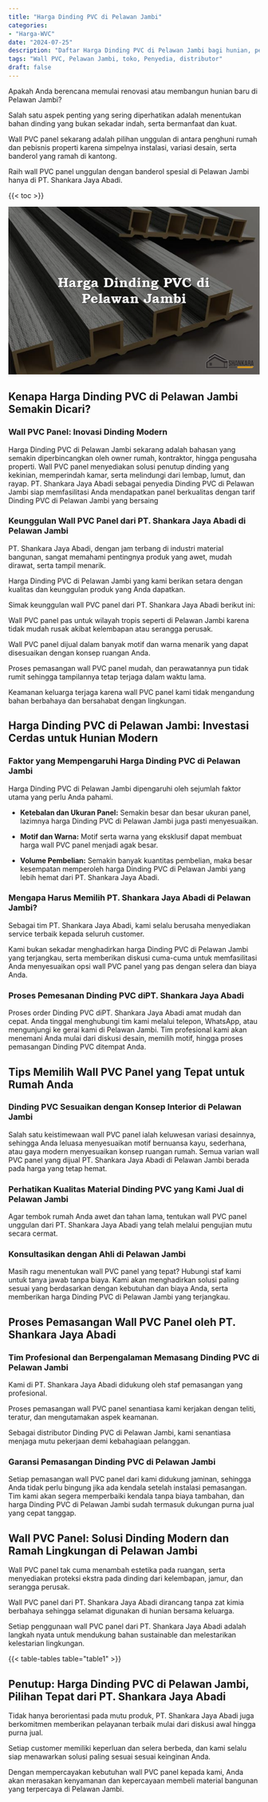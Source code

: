 ```yaml
---
title: "Harga Dinding PVC di Pelawan Jambi"
categories: 
- "Harga-WVC"
date: "2024-07-25"
description: "Daftar Harga Dinding PVC di Pelawan Jambi bagi hunian, perkantoran, serta gerai. Panel unggulan, variasi motif, warna menarik, dengan layanan penempatan dikerjakan oleh tim berpengalaman dan jaminan resmi!|Layanan penyediaan Dinding PVC di Pelawan Jambi untuk kebutuhan tempat tinggal, kantor, atau toko, dengan produk berkualitas dan instalasi oleh teknisi berpengalaman serta jaminan resmi.|Solusi Dinding PVC di Pelawan Jambi yang terpercaya bagi rumah, perkantoran, serta gerai, bersama produk terbaik dan instalasi ditangani oleh tim ahli dan jaminan resmi.|Penyediaan Dinding PVC di Pelawan Jambi bagi rumah, kantor, serta ritel, dengan panel berkualitas dan instalasi oleh tim berpengalaman, disertai beserta kepastian resmi.}"
tags: "Wall PVC, Pelawan Jambi, toko, Penyedia, distributor"
draft: false
---
```


Apakah Anda berencana memulai renovasi atau membangun hunian baru di Pelawan Jambi?

Salah satu aspek penting yang sering diperhatikan adalah menentukan bahan dinding yang bukan sekadar indah, serta bermanfaat dan kuat.

Wall PVC panel sekarang adalah pilihan unggulan di antara penghuni rumah dan pebisnis properti karena simpelnya instalasi, variasi desain, serta banderol yang ramah di kantong.

Raih wall PVC panel unggulan dengan banderol spesial di Pelawan Jambi hanya di PT. Shankara Jaya Abadi.

{{< toc >}}

![Harga Dinding PVC di Pelawan Jambi](/images/Harga-WVC/Harga-Dinding-PVC-di-Pelawan-Jambi.png)


## Kenapa Harga Dinding PVC di Pelawan Jambi Semakin Dicari?

### Wall PVC Panel: Inovasi Dinding Modern

Harga Dinding PVC di Pelawan Jambi sekarang adalah bahasan yang semakin diperbincangkan oleh owner rumah, kontraktor, hingga pengusaha properti. Wall PVC panel menyediakan solusi penutup dinding yang kekinian, memperindah kamar, serta melindungi dari lembap, lumut, dan rayap. PT. Shankara Jaya Abadi sebagai penyedia Dinding PVC di Pelawan Jambi siap memfasilitasi Anda mendapatkan panel berkualitas dengan tarif Dinding PVC di Pelawan Jambi yang bersaing

### Keunggulan Wall PVC Panel dari PT. Shankara Jaya Abadi di Pelawan Jambi

PT. Shankara Jaya Abadi, dengan jam terbang di industri material bangunan, sangat memahami pentingnya produk yang awet, mudah dirawat, serta tampil menarik.

Harga Dinding PVC di Pelawan Jambi yang kami berikan setara dengan kualitas dan keunggulan produk yang Anda dapatkan.

Simak keunggulan wall PVC panel dari PT. Shankara Jaya Abadi berikut ini:

Wall PVC panel pas untuk wilayah tropis seperti di Pelawan Jambi karena tidak mudah rusak akibat kelembapan atau serangga perusak.

Wall PVC panel dijual dalam banyak motif dan warna menarik yang dapat disesuaikan dengan konsep ruangan Anda.

Proses pemasangan wall PVC panel mudah, dan perawatannya pun tidak rumit sehingga tampilannya tetap terjaga dalam waktu lama.

Keamanan keluarga terjaga karena wall PVC panel kami tidak mengandung bahan berbahaya dan bersahabat dengan lingkungan.

## Harga Dinding PVC di Pelawan Jambi: Investasi Cerdas untuk Hunian Modern

### Faktor yang Mempengaruhi Harga Dinding PVC di Pelawan Jambi

Harga Dinding PVC di Pelawan Jambi dipengaruhi oleh sejumlah faktor utama yang perlu Anda pahami.

- **Ketebalan dan Ukuran Panel:** Semakin besar dan besar ukuran panel, lazimnya harga Dinding PVC di Pelawan Jambi juga pasti menyesuaikan.

- **Motif dan Warna:** Motif serta warna yang eksklusif dapat membuat harga wall PVC panel menjadi agak besar.

- **Volume Pembelian:** Semakin banyak kuantitas pembelian, maka besar kesempatan memperoleh harga Dinding PVC di Pelawan Jambi yang lebih hemat dari PT. Shankara Jaya Abadi.

### Mengapa Harus Memilih PT. Shankara Jaya Abadi di Pelawan Jambi?

Sebagai tim PT. Shankara Jaya Abadi, kami selalu berusaha menyediakan service terbaik kepada seluruh customer.

Kami bukan sekadar menghadirkan harga Dinding PVC di Pelawan Jambi yang terjangkau, serta memberikan diskusi cuma-cuma untuk memfasilitasi Anda menyesuaikan opsi wall PVC panel yang pas dengan selera dan biaya Anda.

### Proses Pemesanan Dinding PVC diPT. Shankara Jaya Abadi

Proses order Dinding PVC diPT. Shankara Jaya Abadi amat mudah dan cepat. Anda tinggal menghubungi tim kami melalui telepon, WhatsApp, atau mengunjungi ke gerai kami di Pelawan Jambi. Tim profesional kami akan menemani Anda mulai dari diskusi desain, memilih motif, hingga proses pemasangan Dinding PVC ditempat Anda.

## Tips Memilih Wall PVC Panel yang Tepat untuk Rumah Anda

### Dinding PVC Sesuaikan dengan Konsep Interior di Pelawan Jambi

Salah satu keistimewaan wall PVC panel ialah keluwesan variasi desainnya, sehingga Anda leluasa menyesuaikan motif bernuansa kayu, sederhana, atau gaya modern menyesuaikan konsep ruangan rumah. Semua varian wall PVC panel yang dijual PT. Shankara Jaya Abadi di Pelawan Jambi berada pada harga yang tetap hemat.

### Perhatikan Kualitas Material Dinding PVC yang Kami Jual di Pelawan Jambi

Agar tembok rumah Anda awet dan tahan lama, tentukan wall PVC panel unggulan dari PT. Shankara Jaya Abadi yang telah melalui pengujian mutu secara cermat.

### Konsultasikan dengan Ahli di Pelawan Jambi

Masih ragu menentukan wall PVC panel yang tepat? Hubungi staf kami untuk tanya jawab tanpa biaya. Kami akan menghadirkan solusi paling sesuai yang berdasarkan dengan kebutuhan dan biaya Anda, serta memberikan harga Dinding PVC di Pelawan Jambi yang terjangkau.

## Proses Pemasangan Wall PVC Panel oleh PT. Shankara Jaya Abadi

### Tim Profesional dan Berpengalaman Memasang Dinding PVC di Pelawan Jambi

Kami di PT. Shankara Jaya Abadi didukung oleh staf pemasangan yang profesional.

Proses pemasangan wall PVC panel senantiasa kami kerjakan dengan teliti, teratur, dan mengutamakan aspek keamanan.

Sebagai distributor Dinding PVC di Pelawan Jambi, kami senantiasa menjaga mutu pekerjaan demi kebahagiaan pelanggan.

### Garansi Pemasangan Dinding PVC di Pelawan Jambi

Setiap pemasangan wall PVC panel dari kami didukung jaminan, sehingga Anda tidak perlu bingung jika ada kendala setelah instalasi pemasangan. Tim kami akan segera memperbaiki kendala tanpa biaya tambahan, dan harga Dinding PVC di Pelawan Jambi sudah termasuk dukungan purna jual yang cepat tanggap.

## Wall PVC Panel: Solusi Dinding Modern dan Ramah Lingkungan di Pelawan Jambi

Wall PVC panel tak cuma menambah estetika pada ruangan, serta menyediakan proteksi ekstra pada dinding dari kelembapan, jamur, dan serangga perusak.

Wall PVC panel dari PT. Shankara Jaya Abadi dirancang tanpa zat kimia berbahaya sehingga selamat digunakan di hunian bersama keluarga.

Setiap penggunaan wall PVC panel dari PT. Shankara Jaya Abadi adalah langkah nyata untuk mendukung bahan sustainable dan melestarikan kelestarian lingkungan.

{{< table-tables table="table1" >}}

## Penutup: Harga Dinding PVC di Pelawan Jambi, Pilihan Tepat dari PT. Shankara Jaya Abadi

Tidak hanya berorientasi pada mutu produk, PT. Shankara Jaya Abadi juga berkomitmen memberikan pelayanan terbaik mulai dari diskusi awal hingga purna jual.

Setiap customer memiliki keperluan dan selera berbeda, dan kami selalu siap menawarkan solusi paling sesuai sesuai keinginan Anda.

Dengan mempercayakan kebutuhan wall PVC panel kepada kami, Anda akan merasakan kenyamanan dan kepercayaan membeli material bangunan yang terpercaya di Pelawan Jambi.